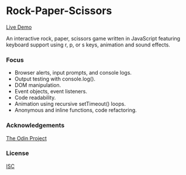 # Rock-Paper-Scissors

[Live Demo](https://jonro2955.github.io/odin_foundations_3_rock_paper_scissors/)

An interactive rock, paper, scissors game written in JavaScript featuring keyboard support using r, p, or s keys, animation and sound effects.

### Focus  
- Browser alerts, input prompts, and console logs.
- Output testing with console.log().
- DOM manipulation.
- Event objects, event listeners.
- Code readability. 
- Animation using recursive setTimeout() loops.
- Anonymous and inline functions, code refactoring. 

### Acknowledgements

[The Odin Project](https://www.theodinproject.com/)

### License

[ISC](https://opensource.org/licenses/ISC)